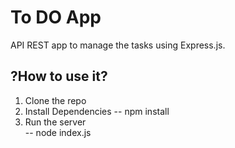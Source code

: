 # To DO App

API REST app to manage the tasks using Express.js.

## ?How to use it?

1. Clone the repo
2. Install Dependencies
   -- npm install
3. Run the server   
   -- node index.js 
